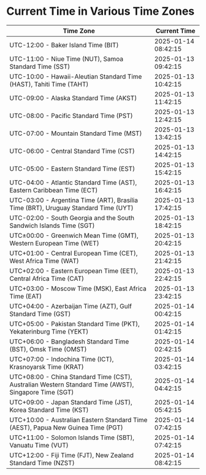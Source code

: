 # Current Time in Various Time Zones

| Time Zone | Current Time |
|-----------|--------------|
| UTC-12:00 - Baker Island Time (BIT) | 2025-01-14 08:42:15 |
| UTC-11:00 - Niue Time (NUT), Samoa Standard Time (SST) | 2025-01-13 09:42:15 |
| UTC-10:00 - Hawaii-Aleutian Standard Time (HAST), Tahiti Time (TAHT) | 2025-01-13 10:42:15 |
| UTC-09:00 - Alaska Standard Time (AKST) | 2025-01-13 11:42:15 |
| UTC-08:00 - Pacific Standard Time (PST) | 2025-01-13 12:42:15 |
| UTC-07:00 - Mountain Standard Time (MST) | 2025-01-13 13:42:15 |
| UTC-06:00 - Central Standard Time (CST) | 2025-01-13 14:42:15 |
| UTC-05:00 - Eastern Standard Time (EST) | 2025-01-13 15:42:15 |
| UTC-04:00 - Atlantic Standard Time (AST), Eastern Caribbean Time (ECT) | 2025-01-13 16:42:15 |
| UTC-03:00 - Argentina Time (ART), Brasília Time (BRT), Uruguay Standard Time (UYT) | 2025-01-13 17:42:15 |
| UTC-02:00 - South Georgia and the South Sandwich Islands Time (SGT) | 2025-01-13 18:42:15 |
| UTC±00:00 - Greenwich Mean Time (GMT), Western European Time (WET) | 2025-01-13 20:42:15 |
| UTC+01:00 - Central European Time (CET), West Africa Time (WAT) | 2025-01-13 21:42:15 |
| UTC+02:00 - Eastern European Time (EET), Central Africa Time (CAT) | 2025-01-13 22:42:15 |
| UTC+03:00 - Moscow Time (MSK), East Africa Time (EAT) | 2025-01-13 23:42:15 |
| UTC+04:00 - Azerbaijan Time (AZT), Gulf Standard Time (GST) | 2025-01-14 00:42:15 |
| UTC+05:00 - Pakistan Standard Time (PKT), Yekaterinburg Time (YEKT) | 2025-01-14 01:42:15 |
| UTC+06:00 - Bangladesh Standard Time (BST), Omsk Time (OMST) | 2025-01-14 02:42:15 |
| UTC+07:00 - Indochina Time (ICT), Krasnoyarsk Time (KRAT) | 2025-01-14 03:42:15 |
| UTC+08:00 - China Standard Time (CST), Australian Western Standard Time (AWST), Singapore Time (SGT) | 2025-01-14 04:42:15 |
| UTC+09:00 - Japan Standard Time (JST), Korea Standard Time (KST) | 2025-01-14 05:42:15 |
| UTC+10:00 - Australian Eastern Standard Time (AEST), Papua New Guinea Time (PGT) | 2025-01-14 07:42:15 |
| UTC+11:00 - Solomon Islands Time (SBT), Vanuatu Time (VUT) | 2025-01-14 07:42:15 |
| UTC+12:00 - Fiji Time (FJT), New Zealand Standard Time (NZST) | 2025-01-14 08:42:15 |
